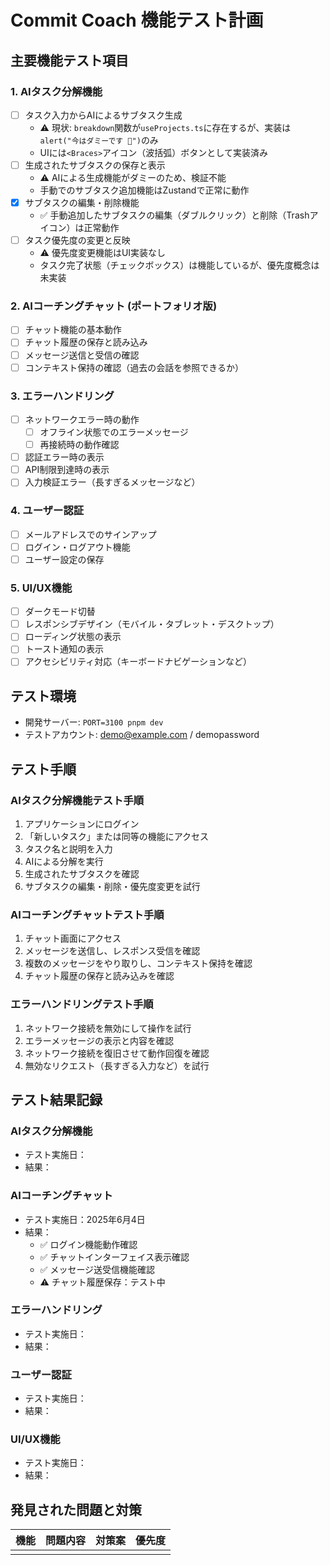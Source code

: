 # Commit Coach 機能テスト計画

## 主要機能テスト項目

### 1. AIタスク分解機能
- [ ] タスク入力からAIによるサブタスク生成
  - ⚠️ 現状: `breakdown`関数が`useProjects.ts`に存在するが、実装は`alert("今はダミーです 🚧")`のみ
  - UIには`<Braces>`アイコン（波括弧）ボタンとして実装済み
- [ ] 生成されたサブタスクの保存と表示
  - ⚠️ AIによる生成機能がダミーのため、検証不能
  - 手動でのサブタスク追加機能はZustandで正常に動作
- [x] サブタスクの編集・削除機能
  - ✅ 手動追加したサブタスクの編集（ダブルクリック）と削除（Trashアイコン）は正常動作
- [ ] タスク優先度の変更と反映
  - ⚠️ 優先度変更機能はUI実装なし
  - タスク完了状態（チェックボックス）は機能しているが、優先度概念は未実装

### 2. AIコーチングチャット (ポートフォリオ版)
- [ ] チャット機能の基本動作
- [ ] チャット履歴の保存と読み込み
- [ ] メッセージ送信と受信の確認
- [ ] コンテキスト保持の確認（過去の会話を参照できるか）

### 3. エラーハンドリング
- [ ] ネットワークエラー時の動作
  - [ ] オフライン状態でのエラーメッセージ
  - [ ] 再接続時の動作確認
- [ ] 認証エラー時の表示
- [ ] API制限到達時の表示
- [ ] 入力検証エラー（長すぎるメッセージなど）

### 4. ユーザー認証
- [ ] メールアドレスでのサインアップ
- [ ] ログイン・ログアウト機能
- [ ] ユーザー設定の保存

### 5. UI/UX機能
- [ ] ダークモード切替
- [ ] レスポンシブデザイン（モバイル・タブレット・デスクトップ）
- [ ] ローディング状態の表示
- [ ] トースト通知の表示
- [ ] アクセシビリティ対応（キーボードナビゲーションなど）

## テスト環境
- 開発サーバー: `PORT=3100 pnpm dev`
- テストアカウント: demo@example.com / demopassword

## テスト手順

### AIタスク分解機能テスト手順
1. アプリケーションにログイン
2. 「新しいタスク」または同等の機能にアクセス
3. タスク名と説明を入力
4. AIによる分解を実行
5. 生成されたサブタスクを確認
6. サブタスクの編集・削除・優先度変更を試行

### AIコーチングチャットテスト手順
1. チャット画面にアクセス
2. メッセージを送信し、レスポンス受信を確認
3. 複数のメッセージをやり取りし、コンテキスト保持を確認
4. チャット履歴の保存と読み込みを確認

### エラーハンドリングテスト手順
1. ネットワーク接続を無効にして操作を試行
2. エラーメッセージの表示と内容を確認
3. ネットワーク接続を復旧させて動作回復を確認
4. 無効なリクエスト（長すぎる入力など）を試行

## テスト結果記録

### AIタスク分解機能
- テスト実施日：
- 結果：

### AIコーチングチャット
- テスト実施日：2025年6月4日
- 結果：
  - ✅ ログイン機能動作確認
  - ✅ チャットインターフェイス表示確認
  - ✅ メッセージ送受信機能確認
  - ⚠️ チャット履歴保存：テスト中

### エラーハンドリング
- テスト実施日：
- 結果：

### ユーザー認証
- テスト実施日：
- 結果：

### UI/UX機能
- テスト実施日：
- 結果：

## 発見された問題と対策

| 機能 | 問題内容 | 対策案 | 優先度 |
|------|---------|-------|--------|
|      |         |       |        |
